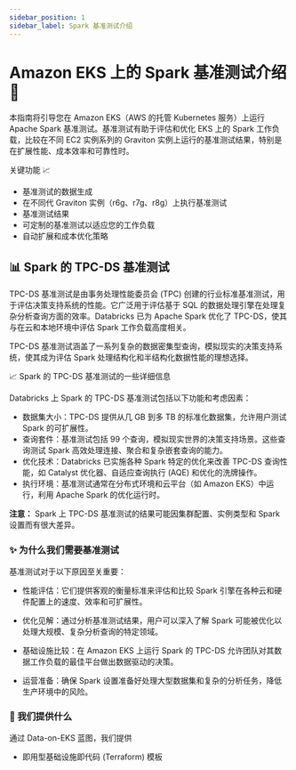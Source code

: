 ```yaml
---
sidebar_position: 1
sidebar_label: Spark 基准测试介绍
---
```


# Amazon EKS 上的 Spark 基准测试介绍 🚀

本指南将引导您在 Amazon EKS（AWS 的托管 Kubernetes 服务）上运行 Apache Spark 基准测试。基准测试有助于评估和优化 EKS 上的 Spark 工作负载，比较在不同 EC2 实例系列的 Graviton 实例上运行的基准测试结果，特别是在扩展性能、成本效率和可靠性时。

关键功能 📈

- 基准测试的数据生成
- 在不同代 Graviton 实例（r6g、r7g、r8g）上执行基准测试
- 基准测试结果
- 可定制的基准测试以适应您的工作负载
- 自动扩展和成本优化策略

## 📊 Spark 的 TPC-DS 基准测试

TPC-DS 基准测试是由事务处理性能委员会 (TPC) 创建的行业标准基准测试，用于评估决策支持系统的性能。它广泛用于评估基于 SQL 的数据处理引擎在处理复杂分析查询方面的效率。Databricks 已为 Apache Spark 优化了 TPC-DS，使其与在云和本地环境中评估 Spark 工作负载高度相关。

TPC-DS 基准测试涵盖了一系列复杂的数据密集型查询，模拟现实的决策支持系统，使其成为评估 Spark 处理结构化和半结构化数据性能的理想选择。

📈 Spark 的 TPC-DS 基准测试的一些详细信息

Databricks 上 Spark 的 TPC-DS 基准测试包括以下功能和考虑因素：

- 数据集大小：TPC-DS 提供从几 GB 到多 TB 的标准化数据集，允许用户测试 Spark 的可扩展性。
- 查询套件：基准测试包括 99 个查询，模拟现实世界的决策支持场景。这些查询测试 Spark 高效处理连接、聚合和复杂嵌套查询的能力。
- 优化技术：Databricks 已实施各种 Spark 特定的优化来改善 TPC-DS 查询性能，如 Catalyst 优化器、自适应查询执行 (AQE) 和优化的洗牌操作。
- 执行环境：基准测试通常在分布式环境和云平台（如 Amazon EKS）中运行，利用 Apache Spark 的优化运行时。

**注意：** Spark 上 TPC-DS 基准测试的结果可能因集群配置、实例类型和 Spark 设置而有很大差异。

### ✨ 为什么我们需要基准测试

基准测试对于以下原因至关重要：

- 性能评估：它们提供客观的衡量标准来评估和比较 Spark 引擎在各种云和硬件配置上的速度、效率和可扩展性。

- 优化见解：通过分析基准测试结果，用户可以深入了解 Spark 可能被优化以处理大规模、复杂分析查询的特定领域。

- 基础设施比较：在 Amazon EKS 上运行 Spark 的 TPC-DS 允许团队对其数据工作负载的最佳平台做出数据驱动的决策。

- 运营准备：确保 Spark 设置准备好处理大型数据集和复杂的分析任务，降低生产环境中的风险。

### 🎁 我们提供什么

通过 Data-on-EKS 蓝图，我们提供

- 即用型基础设施即代码 (Terraform) 模板
